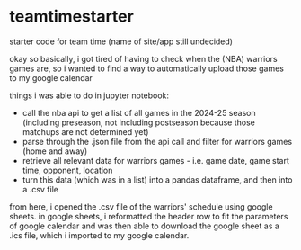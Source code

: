 # teamtimestarter
starter code for team time (name of site/app still undecided)

okay so basically, i got tired of having to check when the (NBA) warriors games are, so i wanted to find a way to automatically upload those games to my google calendar

things i was able to do in jupyter notebook:
- call the nba api to get a list of all games in the 2024-25 season (including preseason, not including postseason because those matchups are not determined yet)
- parse through the .json file from the api call and filter for warriors games (home and away)
- retrieve all relevant data for warriors games - i.e. game date, game start time, opponent, location
- turn this data (which was in a list) into a pandas dataframe, and then into a .csv file

from here, i opened the .csv file of the warriors' schedule using google sheets. in google sheets, i reformatted the header row to fit the parameters of google calendar and was then able to download the google sheet as a .ics file, which i imported to my google calendar. 
